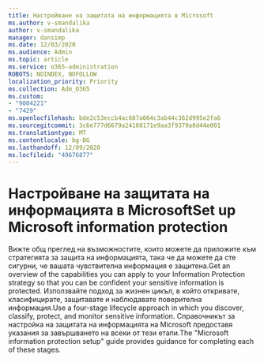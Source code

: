 ```yaml
---
title: Настройване на защитата на информацията в Microsoft
ms.author: v-smandalika
author: v-smandalika
manager: dansimp
ms.date: 12/03/2020
ms.audience: Admin
ms.topic: article
ms.service: o365-administration
ROBOTS: NOINDEX, NOFOLLOW
localization_priority: Priority
ms.collection: Adm_O365
ms.custom:
- "9004221"
- "7429"
ms.openlocfilehash: bde2c53eccb4ac687a064c3ab44c362d995e2fa6
ms.sourcegitcommit: 3c6e777d6679a24108171e9aa3f9379a8d44e001
ms.translationtype: MT
ms.contentlocale: bg-BG
ms.lasthandoff: 12/09/2020
ms.locfileid: "49676877"
---
```

# <a name="set-up-microsoft-information-protection"></a><span data-ttu-id="8880b-102">Настройване на защитата на информацията в Microsoft</span><span class="sxs-lookup"><span data-stu-id="8880b-102">Set up Microsoft information protection</span></span>

<span data-ttu-id="8880b-103">Вижте общ преглед на възможностите, които можете да приложите към стратегията за защита на информацията, така че да можете да сте сигурни, че вашата чувствителна информация е защитена.</span><span class="sxs-lookup"><span data-stu-id="8880b-103">Get an overview of the capabilities you can apply to your Information Protection strategy so that you can be confident your sensitive information is protected.</span></span> <span data-ttu-id="8880b-104">Използвайте подход за жизнен цикъл, в който откривате, класифицирате, защитавате и наблюдавате поверителна информация.</span><span class="sxs-lookup"><span data-stu-id="8880b-104">Use a four-stage lifecycle approach in which you discover, classify, protect, and monitor sensitive information.</span></span> <span data-ttu-id="8880b-105">Справочникът за настройка на защитата на информацията на Microsoft предоставя указания за завършването на всеки от тези етапи.</span><span class="sxs-lookup"><span data-stu-id="8880b-105">The "Microsoft information protection setup" guide provides guidance for completing each of these stages.</span></span>
